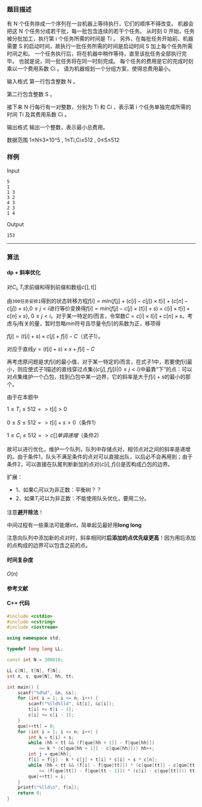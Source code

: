 ### 题目描述

有  N  个任务排成一个序列在一台机器上等待执行，它们的顺序不得改变。
机器会把这  N  个任务分成若干批，每一批包含连续的若干个任务。
从时刻  0  开始，任务被分批加工，执行第  i  个任务所需的时间是  Ti 。
另外，在每批任务开始前，机器需要  S  的启动时间，故执行一批任务所需的时间是启动时间  S  加上每个任务所需时间之和。
一个任务执行后，将在机器中稍作等待，直至该批任务全部执行完毕。
也就是说，同一批任务将在同一时刻完成。
每个任务的费用是它的完成时刻乘以一个费用系数  Ci 。
请为机器规划一个分组方案，使得总费用最小。

输入格式
第一行包含整数  N 。

第二行包含整数  S 。

接下来  N  行每行有一对整数，分别为  Ti  和  Ci ，表示第  i  个任务单独完成所需的时间  Ti  及其费用系数  Ci 。

输出格式
输出一个整数，表示最小总费用。

数据范围
1≤N≤3×10^5 ,
1≤Ti,Ci≤512 ,
0≤S≤512

### 样例

Input

```
5
1
1 3
3 2
4 3
2 3
1 4
```

Output

```
153
```

----------

### 算法
#### dp + 斜率优化

对$C_i, T_i$求前缀和得到前缀和数组$c[], t[]$

由`300任务安排1`得到的状态转移方程$f[i]=min\{f[j]+(c[i]−c[j]) \times t[i] + (c[n]−c[j]) \times s\}$,$0 \le j < i$进行等价变换得$f[i] = min\{f[j] - c[j] \times (t[i] + s) + c[i] \times t[i] + c[n] \times s\}$, $0 \le j < i$。对于某一特定的$i$而言，令常数$C = c[i] \times t[i] + c[n] \times s$。考虑与$j$有关的量，暂时忽略$min$符号且尽量令$f[i]$的系数为正，移项得

$f[j] = (t[i] + s) \times c[j] + f[i] - C$（式子1）。

对应于直线$y = (t[i] + s) \times x + f[i] - C$

再考虑原问题是求$f[i]$的最小值，对于某一特定的$i$而言，在式子1中，若要使$f[i]$最小，则应使式子1描述的直线穿过点集$\{(c[j], f[j]) | 0 \le j < i\}$中最靠“下”的点：可以对点集维护一个凸包，找到凸包中某一边界，它的斜率是大于$f[i] + s$的最小的那个。

由于在本题中

$1 \le T_i \le 512 => t[i] > 0$ 

$0 \le S \le 512 => t[i] + s > 0$（条件1）

$1 \le C_i \le 512 => c[]单调递增$（条件2)

故可以进行优化，维护一个队列，队列中存储点对，相邻点对之间的斜率是递增的。由于条件1，队头不满足条件的点对可以直接出队，以后必不会再用到；由于条件2，可以直接在队尾判断新加的点对$(c[i], f[i])$是否构成凸包的边界。

扩展：

- 1、如果$C_i$可以为非正数：平衡树？？
- 2、如果$T_i$可以为非正数：不能使用队头优化，要用二分。

注意**避开除法**！

中间过程有一些乘法可能爆int，简单起见最好用**long long**

注意向队列中添加新的点对时，斜率相同时**后添加的点优先级更高**！因为用后添加的点构成的边界可以包含之前的点。

#### 时间复杂度

$O(n)$

#### 参考文献

#### C++ 代码

``` cpp
#include <cstdio>
#include <cstring>
#include <iostream>

using namespace std;

typedef long long LL;

const int N = 300010;

LL c[N], t[N], f[N];
int n, s, que[N], hh, tt;

int main() {
    scanf("%d%d", &n, &s);
    for (int i = 1; i <= n; i++) {
        scanf("%lld%lld", &t[i], &c[i]);
        t[i] += t[i - 1];
        c[i] += c[i - 1];
    }
    que[++tt] = 0;
    for (int i = 1; i <= n; i++) {
        int k = t[i] + s;
        while (hh < tt && (f[que[hh + 1]] - f[que[hh]])
            <= k * (c[que[hh + 1]] - c[que[hh]])) hh++;
        int j = que[hh];
        f[i] = f[j] - k * c[j] + t[i] * c[i] + s * c[n];
        while (hh < tt && (f[i] - f[que[tt]]) * (c[que[tt]] - c[que[tt - 1]])
            <= (f[que[tt]] - f[que[tt - 1]]) * (c[i] - c[que[tt]])) tt--; //注意，是<=
        que[++tt] = i;
    }
    printf("%lld\n", f[n]);
    return 0;
}
```